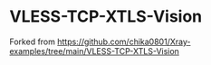 # VLESS-TCP-XTLS-Vision

Forked from https://github.com/chika0801/Xray-examples/tree/main/VLESS-TCP-XTLS-Vision
